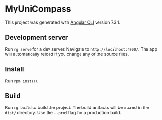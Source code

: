 # MyUniCompass

This project was generated with [Angular CLI](https://github.com/angular/angular-cli) version 7.3.1.

## Development server

Run `ng serve` for a dev server. Navigate to `http://localhost:4200/`. The app will automatically reload if you change any of the source files.

## Install

Run `npm install`

## Build

Run `ng build` to build the project. The build artifacts will be stored in the `dist/` directory. Use the `--prod` flag for a production build.
